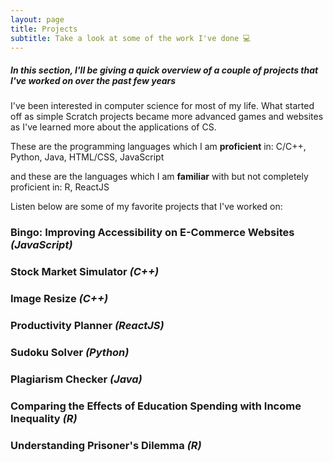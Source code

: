 ```yaml
---
layout: page
title: Projects
subtitle: Take a look at some of the work I've done 💻
---
```


##### *In this section, I'll be giving a quick overview of a couple of projects that I've worked on over the past few years*

I've been interested in computer science for most of my life. What started off as simple Scratch projects became more advanced games and websites as I've learned more about the applications of CS. 

These are the programming languages which I am **proficient** in: C/C++, Python, Java, HTML/CSS, JavaScript

and these are the languages which I am **familiar** with but not completely proficient in: 
R, ReactJS 

Listen below are some of my favorite projects that I've worked on:

### Bingo: Improving Accessibility on E-Commerce Websites *(JavaScript)*

### Stock Market Simulator *(C++)*

### Image Resize *(C++)*

### Productivity Planner *(ReactJS)*

### Sudoku Solver *(Python)*

### Plagiarism Checker *(Java)*

### Comparing the Effects of Education Spending with Income Inequality *(R)*

### Understanding Prisoner's Dilemma *(R)*
